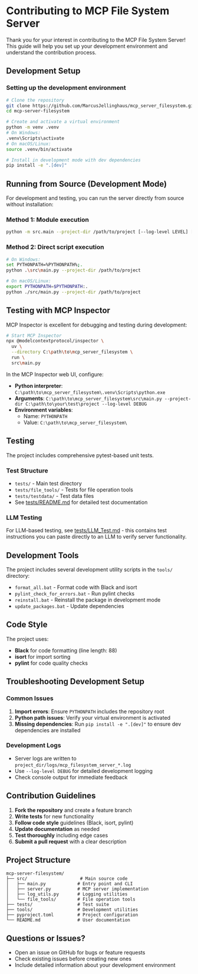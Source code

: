 # Contributing to MCP File System Server

Thank you for your interest in contributing to the MCP File System Server! This guide will help you set up your development environment and understand the contribution process.

## Development Setup

### Setting up the development environment

```bash
# Clone the repository
git clone https://github.com/MarcusJellinghaus/mcp_server_filesystem.git
cd mcp-server-filesystem

# Create and activate a virtual environment
python -m venv .venv
# On Windows:
.venv\Scripts\activate
# On macOS/Linux:
source .venv/bin/activate

# Install in development mode with dev dependencies
pip install -e ".[dev]"
```

## Running from Source (Development Mode)

For development and testing, you can run the server directly from source without installation:

### Method 1: Module execution
```bash
python -m src.main --project-dir /path/to/project [--log-level LEVEL] [--log-file PATH]
```

### Method 2: Direct script execution
```bash
# On Windows:
set PYTHONPATH=%PYTHONPATH%;.
python .\src\main.py --project-dir /path/to/project

# On macOS/Linux:
export PYTHONPATH=$PYTHONPATH:.
python ./src/main.py --project-dir /path/to/project
```

## Testing with MCP Inspector

MCP Inspector is excellent for debugging and testing during development:

```bash
# Start MCP Inspector
npx @modelcontextprotocol/inspector \
  uv \
  --directory C:\path\to\mcp_server_filesystem \
  run \
  src\main.py
```

In the MCP Inspector web UI, configure:
- **Python interpreter**: `C:\path\to\mcp_server_filesystem\.venv\Scripts\python.exe`
- **Arguments**: `C:\path\to\mcp_server_filesystem\src\main.py --project-dir C:\path\to\your\test\project --log-level DEBUG`
- **Environment variables**:
  - Name: `PYTHONPATH`
  - Value: `C:\path\to\mcp_server_filesystem\`

## Testing

The project includes comprehensive pytest-based unit tests.

### Test Structure
- `tests/` - Main test directory
- `tests/file_tools/` - Tests for file operation tools
- `tests/testdata/` - Test data files
- See [tests/README.md](tests/README.md) for detailed test documentation

### LLM Testing
For LLM-based testing, see [tests/LLM_Test.md](tests/LLM_Test.md) - this contains test instructions you can paste directly to an LLM to verify server functionality.

## Development Tools

The project includes several development utility scripts in the `tools/` directory:

- `format_all.bat` - Format code with Black and isort
- `pylint_check_for_errors.bat` - Run pylint checks
- `reinstall.bat` - Reinstall the package in development mode
- `update_packages.bat` - Update dependencies

## Code Style

The project uses:
- **Black** for code formatting (line length: 88)
- **isort** for import sorting
- **pylint** for code quality checks

## Troubleshooting Development Setup

### Common Issues
1. **Import errors**: Ensure `PYTHONPATH` includes the repository root
2. **Python path issues**: Verify your virtual environment is activated
3. **Missing dependencies**: Run `pip install -e ".[dev]"` to ensure dev dependencies are installed

### Development Logs
- Server logs are written to `project_dir/logs/mcp_filesystem_server_*.log`
- Use `--log-level DEBUG` for detailed development logging
- Check console output for immediate feedback

## Contribution Guidelines

1. **Fork the repository** and create a feature branch
2. **Write tests** for new functionality
3. **Follow code style** guidelines (Black, isort, pylint)
4. **Update documentation** as needed
5. **Test thoroughly** including edge cases
6. **Submit a pull request** with a clear description

## Project Structure

```
mcp-server-filesystem/
├── src/                    # Main source code
│   ├── main.py            # Entry point and CLI
│   ├── server.py          # MCP server implementation
│   ├── log_utils.py       # Logging utilities
│   └── file_tools/        # File operation tools
├── tests/                 # Test suite
├── tools/                 # Development utilities
├── pyproject.toml         # Project configuration
└── README.md              # User documentation
```

## Questions or Issues?

- Open an issue on GitHub for bugs or feature requests
- Check existing issues before creating new ones
- Include detailed information about your development environment
